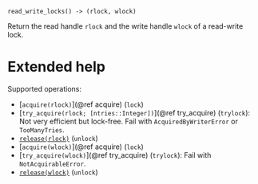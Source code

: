     read_write_locks() -> (rlock, wlock)

Return the read handle `rlock` and the write handle `wlock` of a read-write lock.

# Extended help

Supported operations:

* [`acquire(rlock)`](@ref acquire) (`lock`)
* [`try_acquire(rlock; [ntries::Integer])`](@ref try_acquire) (`trylock`): Not very
  efficient but lock-free.  Fail with `AcquiredByWriterError` or `TooManyTries`.
* [`release(rlock)`](@ref) (`unlock`)
* [`acquire(wlock)`](@ref acquire) (`lock`)
* [`try_acquire(wlock)`](@ref try_acquire) (`trylock`): Fail with `NotAcquirableError`.
* [`release(wlock)`](@ref) (`unlock`)
